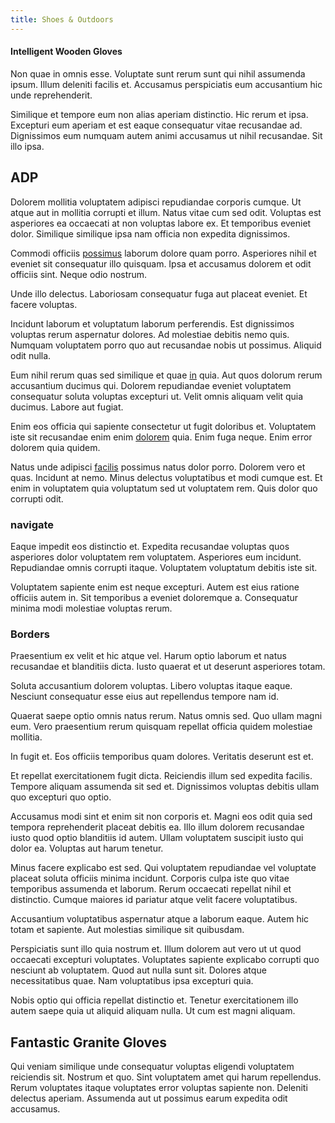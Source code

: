 ```yaml
---
title: Shoes & Outdoors
---
```


#### Intelligent Wooden Gloves

Non quae in omnis esse. Voluptate sunt rerum sunt qui nihil assumenda ipsum. Illum deleniti facilis et. Accusamus perspiciatis eum accusantium hic unde reprehenderit.

Similique et tempore eum non alias aperiam distinctio. Hic rerum et ipsa. Excepturi eum aperiam et est eaque consequatur vitae recusandae ad. Dignissimos eum numquam autem animi accusamus ut nihil recusandae. Sit illo ipsa.

## ADP

Dolorem mollitia voluptatem adipisci repudiandae corporis cumque. Ut atque aut in mollitia corrupti et illum. Natus vitae cum sed odit. Voluptas est asperiores ea occaecati at non voluptas labore ex. Et temporibus eveniet dolor. Similique similique ipsa nam officia non expedita dignissimos.

Commodi officiis [possimus](/facere/odit/junction_hack_killer.md) laborum dolore quam porro. Asperiores nihil et eveniet sit consequatur illo quisquam. Ipsa et accusamus dolorem et odit officiis sint. Neque odio nostrum.

Unde illo delectus. Laboriosam consequatur fuga aut placeat eveniet. Et facere voluptas.

Incidunt laborum et voluptatum laborum perferendis. Est dignissimos voluptas rerum aspernatur dolores. Ad molestiae debitis nemo quis. Numquam voluptatem porro quo aut recusandae nobis ut possimus. Aliquid odit nulla.

Eum nihil rerum quas sed similique et quae [in](/facere/temporibus/consequatur/qui/cuban_peso_rustic_program.md) quia. Aut quos dolorum rerum accusantium ducimus qui. Dolorem repudiandae eveniet voluptatem consequatur soluta voluptas excepturi ut. Velit omnis aliquam velit quia ducimus. Labore aut fugiat.

Enim eos officia qui sapiente consectetur ut fugit doloribus et. Voluptatem iste sit recusandae enim enim [dolorem](/dolore/odio/neque/rich_malaysian_ringgit_mindshare.md) quia. Enim fuga neque. Enim error dolorem quia quidem.

Natus unde adipisci [facilis](/eos/est/neque/peso_uruguayo_games__shoes_&_clothing_lari.md) possimus natus dolor porro. Dolorem vero et quas. Incidunt at nemo. Minus delectus voluptatibus et modi cumque est. Et enim in voluptatem quia voluptatum sed ut voluptatem rem. Quis dolor quo corrupti odit.

### navigate

Eaque impedit eos distinctio et. Expedita recusandae voluptas quos asperiores dolor voluptatem rem voluptatem. Asperiores eum incidunt. Repudiandae omnis corrupti itaque. Voluptatem voluptatum debitis iste sit.

Voluptatem sapiente enim est neque excepturi. Autem est eius ratione officiis autem in. Sit temporibus a eveniet doloremque a. Consequatur minima modi molestiae voluptas rerum.

### Borders

Praesentium ex velit et hic atque vel. Harum optio laborum et natus recusandae et blanditiis dicta. Iusto quaerat et ut deserunt asperiores totam.

Soluta accusantium dolorem voluptas. Libero voluptas itaque eaque. Nesciunt consequatur esse eius aut repellendus tempore nam id.

Quaerat saepe optio omnis natus rerum. Natus omnis sed. Quo ullam magni eum. Vero praesentium rerum quisquam repellat officia quidem molestiae mollitia.

In fugit et. Eos officiis temporibus quam dolores. Veritatis deserunt est et.

Et repellat exercitationem fugit dicta. Reiciendis illum sed expedita facilis. Tempore aliquam assumenda sit sed et. Dignissimos voluptas debitis ullam quo excepturi quo optio.

Accusamus modi sint et enim sit non corporis et. Magni eos odit quia sed tempora reprehenderit placeat debitis ea. Illo illum dolorem recusandae iusto quod optio blanditiis id autem. Ullam voluptatem suscipit iusto qui dolor ea. Voluptas aut harum tenetur.

Minus facere explicabo est sed. Qui voluptatem repudiandae vel voluptate placeat soluta officiis minima incidunt. Corporis culpa iste quo vitae temporibus assumenda et laborum. Rerum occaecati repellat nihil et distinctio. Cumque maiores id pariatur atque velit facere voluptatibus.

Accusantium voluptatibus aspernatur atque a laborum eaque. Autem hic totam et sapiente. Aut molestias similique sit quibusdam.

Perspiciatis sunt illo quia nostrum et. Illum dolorem aut vero ut ut quod occaecati excepturi voluptates. Voluptates sapiente explicabo corrupti quo nesciunt ab voluptatem. Quod aut nulla sunt sit. Dolores atque necessitatibus quae. Nam voluptatibus ipsa excepturi quia.

Nobis optio qui officia repellat distinctio et. Tenetur exercitationem illo autem saepe quia ut aliquid aliquam nulla. Ut cum est magni aliquam.

## Fantastic Granite Gloves

Qui veniam similique unde consequatur voluptas eligendi voluptatem reiciendis sit. Nostrum et quo. Sint voluptatem amet qui harum repellendus. Rerum voluptates itaque voluptates error voluptas sapiente non. Deleniti delectus aperiam. Assumenda aut ut possimus earum expedita odit accusamus.

